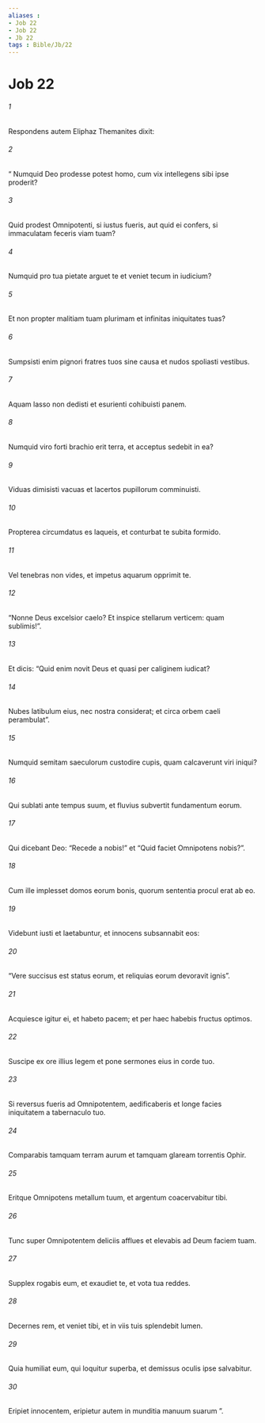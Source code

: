 ```yaml
---
aliases : 
- Job 22
- Job 22
- Jb 22
tags : Bible/Jb/22
---
```


# Job 22

###### 1
Respondens autem Eliphaz Themanites dixit:
###### 2
“ Numquid Deo prodesse potest homo, cum vix intellegens sibi ipse proderit?
###### 3
Quid prodest Omnipotenti, si iustus fueris, aut quid ei confers, si immaculatam feceris viam tuam?
###### 4
Numquid pro tua pietate arguet te et veniet tecum in iudicium?
###### 5
Et non propter malitiam tuam plurimam et infinitas iniquitates tuas?
###### 6
Sumpsisti enim pignori fratres tuos sine causa et nudos spoliasti vestibus.
###### 7
Aquam lasso non dedisti et esurienti cohibuisti panem.
###### 8
Numquid viro forti brachio erit terra, et acceptus sedebit in ea?
###### 9
Viduas dimisisti vacuas et lacertos pupillorum comminuisti. 
###### 10
Propterea circumdatus es laqueis, et conturbat te subita formido.
###### 11
Vel tenebras non vides, et impetus aquarum opprimit te.
###### 12
“Nonne Deus excelsior caelo? Et inspice stellarum verticem: quam sublimis!”.
###### 13
Et dicis: “Quid enim novit Deus et quasi per caliginem iudicat?
###### 14
Nubes latibulum eius, nec nostra considerat; et circa orbem caeli perambulat”.
###### 15
Numquid semitam saeculorum custodire cupis, quam calcaverunt viri iniqui?
###### 16
Qui sublati ante tempus suum, et fluvius subvertit fundamentum eorum.
###### 17
Qui dicebant Deo: “Recede a nobis!” et “Quid faciet Omnipotens nobis?”.
###### 18
Cum ille implesset domos eorum bonis, quorum sententia procul erat ab eo.
###### 19
Videbunt iusti et laetabuntur, et innocens subsannabit eos:
###### 20
“Vere succisus est status eorum, et reliquias eorum devoravit ignis”. 
###### 21
Acquiesce igitur ei, et habeto pacem; et per haec habebis fructus optimos.
###### 22
Suscipe ex ore illius legem et pone sermones eius in corde tuo.
###### 23
Si reversus fueris ad Omnipotentem, aedificaberis et longe facies iniquitatem a tabernaculo tuo.
###### 24
Comparabis tamquam terram aurum et tamquam glaream torrentis Ophir.
###### 25
Eritque Omnipotens metallum tuum, et argentum coacervabitur tibi.
###### 26
Tunc super Omnipotentem deliciis afflues et elevabis ad Deum faciem tuam. 
###### 27
Supplex rogabis eum, et exaudiet te, et vota tua reddes.
###### 28
Decernes rem, et veniet tibi, et in viis tuis splendebit lumen.
###### 29
Quia humiliat eum, qui loquitur superba, et demissus oculis ipse salvabitur.
###### 30
Eripiet innocentem, eripietur autem in munditia manuum suarum ”.

